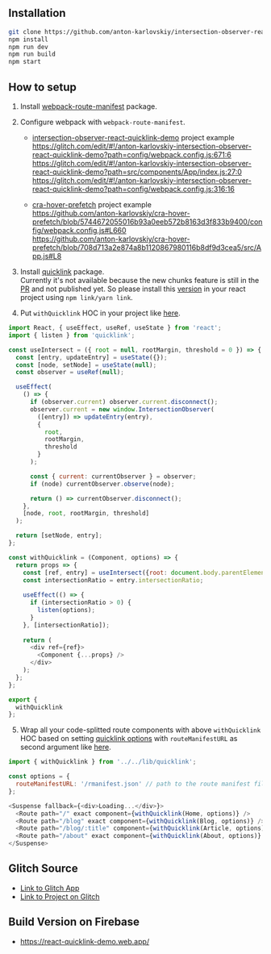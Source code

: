 
## Installation

```sh
git clone https://github.com/anton-karlovskiy/intersection-observer-react-quicklink-demo.git
npm install
npm run dev
npm run build
npm start
```

## How to setup

1. Install [webpack-route-manifest](https://github.com/lukeed/webpack-route-manifest) package.

2. Configure webpack with `webpack-route-manifest`.

    * [intersection-observer-react-quicklink-demo](https://glitch.com/~anton-karlovskiy-intersection-observer-react-quicklink-demo) project example  
    https://glitch.com/edit/#!/anton-karlovskiy-intersection-observer-react-quicklink-demo?path=config/webpack.config.js:671:6  
    https://glitch.com/edit/#!/anton-karlovskiy-intersection-observer-react-quicklink-demo?path=src/components/App/index.js:27:0  
    https://glitch.com/edit/#!/anton-karlovskiy-intersection-observer-react-quicklink-demo?path=config/webpack.config.js:316:16  

    * [cra-hover-prefetch](https://github.com/anton-karlovskiy/cra-hover-prefetch) project example  
    https://github.com/anton-karlovskiy/cra-hover-prefetch/blob/5744672055016b93a0eeb572b8163d3f833b9400/config/webpack.config.js#L660  
    https://github.com/anton-karlovskiy/cra-hover-prefetch/blob/708d713a2e874a8b1120867980116b8df9d3cea5/src/App.js#L8  

3. Install [quicklink](https://github.com/GoogleChromeLabs/quicklink) package.  
Currently it's not available because the new chunks feature is still in the [PR](https://github.com/GoogleChromeLabs/quicklink/pull/156) and not published yet. So please install this [version](https://github.com/anton-karlovskiy/quicklink/tree/feature/with-react) in your react project using `npm link/yarn link`.  

4. Put `withQuicklink` HOC in your project like [here](https://glitch.com/edit/#!/anton-karlovskiy-intersection-observer-react-quicklink-demo?path=src/lib/quicklink.js:57:2).  

  ```js
  import React, { useEffect, useRef, useState } from 'react';
  import { listen } from 'quicklink';

  const useIntersect = ({ root = null, rootMargin, threshold = 0 }) => {
    const [entry, updateEntry] = useState({});
    const [node, setNode] = useState(null);
    const observer = useRef(null);

    useEffect(
      () => {
        if (observer.current) observer.current.disconnect();
        observer.current = new window.IntersectionObserver(
          ([entry]) => updateEntry(entry),
          {
            root,
            rootMargin,
            threshold
          }
        );

        const { current: currentObserver } = observer;
        if (node) currentObserver.observe(node);

        return () => currentObserver.disconnect();
      },
      [node, root, rootMargin, threshold]
    );

    return [setNode, entry];
  };

  const withQuicklink = (Component, options) => {
    return props => {
      const [ref, entry] = useIntersect({root: document.body.parentElement});
      const intersectionRatio = entry.intersectionRatio;
      
      useEffect(() => {
        if (intersectionRatio > 0) {
          listen(options);
        }
      }, [intersectionRatio]);
      
      return (
        <div ref={ref}>
          <Component {...props} />
        </div>
      );
    };
  };

  export {
    withQuicklink
  };
  ```

5. Wrap all your code-splitted route components with above `withQuicklink` HOC based on setting [quicklink options](https://github.com/GoogleChromeLabs/quicklink#quicklinklistenoptions) with `routeManifestURL` as second argument like [here](https://glitch.com/edit/#!/anton-karlovskiy-intersection-observer-react-quicklink-demo?path=src/components/App/index.js:24:52).

  ```js
  import { withQuicklink } from '../../lib/quicklink';

  const options = {
    routeManifestURL: '/rmanifest.json' // path to the route manifest file by webpack-route-manifest
  };

  <Suspense fallback={<div>Loading...</div>}>
    <Route path="/" exact component={withQuicklink(Home, options)} />
    <Route path="/blog" exact component={withQuicklink(Blog, options)} />
    <Route path="/blog/:title" component={withQuicklink(Article, options)} />
    <Route path="/about" exact component={withQuicklink(About, options)} />
  </Suspense>
  ```

## Glitch Source

* [Link to Glitch App](https://anton-karlovskiy-intersection-observer-react-quicklink-demo.glitch.me/)
* [Link to Project on Glitch](https://glitch.com/~anton-karlovskiy-intersection-observer-react-quicklink-demo)

## Build Version on Firebase
* https://react-quicklink-demo.web.app/
